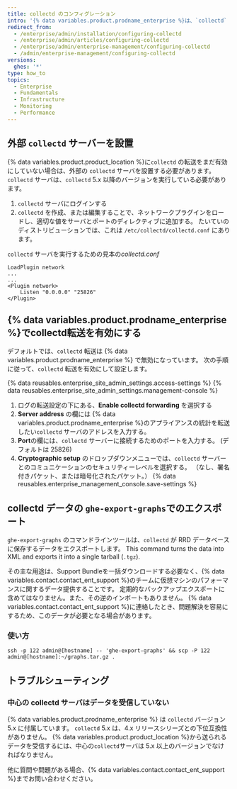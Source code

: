 ```yaml
---
title: collectd のコンフィグレーション
intro: '{% data variables.product.prodname_enterprise %}は、`collectd` でデータを収集し、外部の `collectd` に送信することができます。 CPU の使用率やメモリーとディスクの消費、ネットワークインタフェーストラフィックとエラー、仮想マシンの全体的な負荷などのデータを収集しています。'
redirect_from:
  - /enterprise/admin/installation/configuring-collectd
  - /enterprise/admin/articles/configuring-collectd
  - /enterprise/admin/enterprise-management/configuring-collectd
  - /admin/enterprise-management/configuring-collectd
versions:
  ghes: '*'
type: how_to
topics:
  - Enterprise
  - Fundamentals
  - Infrastructure
  - Monitoring
  - Performance
---
```


## 外部 `collectd` サーバーを設置

{% data variables.product.product_location %}に`collectd` の転送をまだ有効にしていない場合は、外部の `collectd` サーバを設置する必要があります。 `collectd` サーバは、`collectd` 5.x 以降のバージョンを実行している必要があります。

1. `collectd` サーバにログインする
2. `collectd` を作成、または編集することで、ネットワークプラグインをロードし、適切な値をサーバとポートのディレクティブに追加する。 たいていのディストリビューションでは、これは `/etc/collectd/collectd.conf` にあります。

`collectd` サーバを実行するための見本の*collectd.conf*

    LoadPlugin network
    ...
    ...
    <Plugin network>
        Listen "0.0.0.0" "25826"
    </Plugin>

## {% data variables.product.prodname_enterprise %}でcollectd転送を有効にする

デフォルトでは、`collectd` 転送は {% data variables.product.prodname_enterprise %} で無効になっています。 次の手順に従って、`collectd` 転送を有効にして設定します。

{% data reusables.enterprise_site_admin_settings.access-settings %}
{% data reusables.enterprise_site_admin_settings.management-console %}
1. ログの転送設定の下にある、**Enable collectd forwarding** を選択する
1. **Server address** の欄には {% data variables.product.prodname_enterprise %}のアプライアンスの統計を転送したい`collectd` サーバのアドレスを入力する。
1. **Port**の欄には、`collectd` サーバーに接続するためのポートを入力する。 (デフォルトは 25826)
1. **Cryptographic setup** のドロップダウンメニューでは、`collectd` サーバーとのコミュニケーションのセキュリティーレベルを選択する。 （なし、署名付きパケット、または暗号化されたパケット。）
{% data reusables.enterprise_management_console.save-settings %}

## collectd データの `ghe-export-graphs`でのエクスポート

`ghe-export-graphs` のコマンドラインツールは、`collectd` が RRD データベースに保存するデータをエクスポートします。 This command turns the data into XML and exports it into a single tarball (`.tgz`).

その主な用途は、Support Bundleを一括ダウンロードする必要なく、{% data variables.contact.contact_ent_support %}のチームに仮想マシンのパフォーマンスに関するデータ提供することです。 定期的なバックアップエクスポートに含めてはなりません。また、その逆のインポートもありません。 {% data variables.contact.contact_ent_support %}に連絡したとき、問題解決を容易にするため、このデータが必要となる場合があります。

### 使い方

```shell
ssh -p 122 admin@[hostname] -- 'ghe-export-graphs' && scp -P 122 admin@[hostname]:~/graphs.tar.gz .
```

## トラブルシューティング

### 中心の collectd サーバはデータを受信していない

{% data variables.product.prodname_enterprise %} は `collectd` バージョン 5.x に付属しています。 `collectd` 5.x は、4.x リリースシリーズとの下位互換性がありません。 {% data variables.product.product_location %}から送られるデータを受信するには、中心の`collectd`サーバは 5.x 以上のバージョンでなければなりません。

他に質問や問題がある場合、{% data variables.contact.contact_ent_support %}までお問い合わせください。
